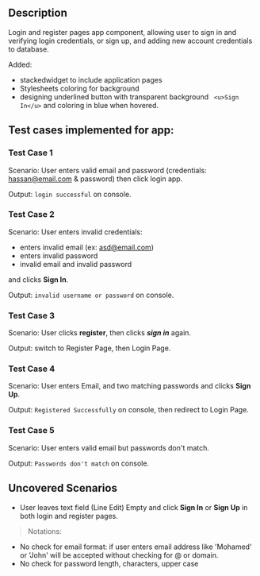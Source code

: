 ## Description
Login and register pages app component, allowing user to sign in and verifying login credentials, or sign up, and adding new account credentials to database.

Added:
- stackedwidget to include application pages
- Stylesheets coloring for background
- designing underlined button with transparent background ``` <u>Sign In</u>``` and coloring in blue when hovered.

## Test cases implemented for app:

### Test Case 1
Scenario: User enters valid email and password (credentials: hassan@email.com & password) then click login app.

Output:  ```login successful``` on console.

### Test Case 2
Scenario: User enters invalid credentials:
- enters invalid email (ex: asd@email.com)
- enters invalid password
- invalid email and invalid password

and clicks **Sign In**.

Output: ```invalid username or password``` on console.

### Test Case 3
Scenario: User clicks **register**, then clicks ***sign in*** again.

Output: switch to Register Page, then Login Page.

### Test Case 4
Scenario: User enters Email, and two matching passwords and clicks **Sign Up**.

Output: ```Registered Successfully``` on console, then redirect to Login Page.

### Test Case 5
Scenario: User enters valid email but passwords don't match.

Output: ```Passwords don't match``` on console.


## Uncovered Scenarios

- User leaves text field (Line Edit) Empty and click **Sign In** or **Sign Up** in both login and register pages.

>Notations:
- No check for email format: if user enters email address like 'Mohamed' or 'John' will be accepted without checking for @ or domain.
- No check for password length, characters, upper case